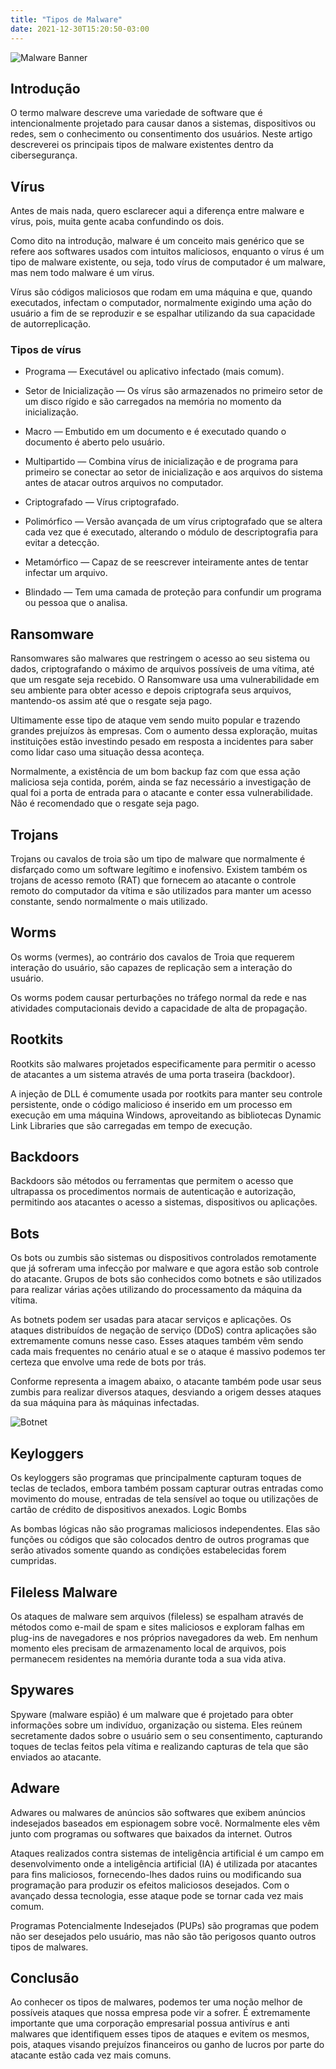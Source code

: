 ```yaml
---
title: "Tipos de Malware"
date: 2021-12-30T15:20:50-03:00
---
```


![Malware Banner](/malwares-types/malware-banner.jpg)

## Introdução

O termo malware descreve uma variedade de software que é intencionalmente projetado para causar danos a sistemas, dispositivos ou redes, sem o conhecimento ou consentimento dos usuários. Neste artigo descreverei os principais tipos de malware existentes dentro da cibersegurança.

## Vírus

Antes de mais nada, quero esclarecer aqui a diferença entre malware e vírus, pois, muita gente acaba confundindo os dois.

Como dito na introdução, malware é um conceito mais genérico que se refere aos softwares usados com intuitos maliciosos, enquanto o vírus é um tipo de malware existente, ou seja, todo vírus de computador é um malware, mas nem todo malware é um vírus.

Vírus são códigos maliciosos que rodam em uma máquina e que, quando executados, infectam o computador, normalmente exigindo uma ação do usuário a fim de se reproduzir e se espalhar utilizando da sua capacidade de autorreplicação.

### Tipos de vírus

* Programa — Executável ou aplicativo infectado (mais comum). 

* Setor de Inicialização — Os vírus são armazenados no primeiro setor de um disco rígido e são carregados na memória no momento da inicialização.  

* Macro — Embutido em um documento e é executado quando o documento é aberto pelo usuário.  

* Multipartido — Combina vírus de inicialização e de programa para primeiro se conectar ao setor de inicialização e aos arquivos do sistema antes de atacar outros arquivos no computador.  

* Criptografado — Vírus criptografado.  

* Polimórfico — Versão avançada de um vírus criptografado que se altera cada vez que é executado, alterando o módulo de descriptografia para evitar a detecção.

* Metamórfico — Capaz de se reescrever inteiramente antes de tentar infectar um arquivo.  

* Blindado — Tem uma camada de proteção para confundir um programa ou pessoa que o analisa.  

## Ransomware

Ransomwares são malwares que restringem o acesso ao seu sistema ou dados, criptografando o máximo de arquivos possíveis de uma vítima, até que um resgate seja recebido. O Ransomware usa uma vulnerabilidade em seu ambiente para obter acesso e depois criptografa seus arquivos, mantendo-os assim até que o resgate seja pago.

Ultimamente esse tipo de ataque vem sendo muito popular e trazendo grandes prejuízos às empresas. Com o aumento dessa exploração, muitas instituições estão investindo pesado em resposta a incidentes para saber como lidar caso uma situação dessa aconteça.

Normalmente, a existência de um bom backup faz com que essa ação maliciosa seja contida, porém, ainda se faz necessário a investigação de qual foi a porta de entrada para o atacante e conter essa vulnerabilidade. Não é recomendado que o resgate seja pago.

## Trojans

Trojans ou cavalos de troia são um tipo de malware que normalmente é disfarçado como um software legítimo e inofensivo. Existem também os trojans de acesso remoto (RAT) que fornecem ao atacante o controle remoto do computador da vítima e são utilizados para manter um acesso constante, sendo normalmente o mais utilizado.

## Worms

Os worms (vermes), ao contrário dos cavalos de Troia que requerem interação do usuário, são capazes de replicação sem a interação do usuário.

Os worms podem causar perturbações no tráfego normal da rede e nas atividades computacionais devido a capacidade de alta de propagação.

## Rootkits

Rootkits são malwares projetados especificamente para permitir o acesso de atacantes a um sistema através de uma porta traseira (backdoor).

A injeção de DLL é comumente usada por rootkits para manter seu controle persistente, onde o código malicioso é inserido em um processo em execução em uma máquina Windows, aproveitando as bibliotecas Dynamic Link Libraries que são carregadas em tempo de execução.

## Backdoors

Backdoors são métodos ou ferramentas que permitem o acesso que ultrapassa os procedimentos normais de autenticação e autorização, permitindo aos atacantes o acesso a sistemas, dispositivos ou aplicações.

## Bots

Os bots ou zumbis são sistemas ou dispositivos controlados remotamente que já sofreram uma infecção por malware e que agora estão sob controle do atacante. Grupos de bots são conhecidos como botnets e são utilizados para realizar várias ações utilizando do processamento da máquina da vítima.

As botnets podem ser usadas para atacar serviços e aplicações. Os ataques distribuídos de negação de serviço (DDoS) contra aplicações são extremamente comuns nesse caso. Esses ataques também vêm sendo cada mais frequentes no cenário atual e se o ataque é massivo podemos ter certeza que envolve uma rede de bots por trás.

Conforme representa a imagem abaixo, o atacante também pode usar seus zumbis para realizar diversos ataques, desviando a origem desses ataques da sua máquina para às máquinas infectadas.

![Botnet](/malwares-types/botnet.png)

## Keyloggers

Os keyloggers são programas que principalmente capturam toques de teclas de teclados, embora também possam capturar outras entradas como movimento do mouse, entradas de tela sensível ao toque ou utilizações de cartão de crédito de dispositivos anexados.
Logic Bombs

As bombas lógicas não são programas maliciosos independentes. Elas são funções ou códigos que são colocados dentro de outros programas que serão ativados somente quando as condições estabelecidas forem cumpridas.

## Fileless Malware

Os ataques de malware sem arquivos (fileless) se espalham através de métodos como e-mail de spam e sites maliciosos e exploram falhas em plug-ins de navegadores e nos próprios navegadores da web. Em nenhum momento eles precisam de armazenamento local de arquivos, pois permanecem residentes na memória durante toda a sua vida ativa.

## Spywares

Spyware (malware espião) é um malware que é projetado para obter informações sobre um indivíduo, organização ou sistema. Eles reúnem secretamente dados sobre o usuário sem o seu consentimento, capturando toques de teclas feitos pela vítima e realizando capturas de tela que são enviados ao atacante.

## Adware

Adwares ou malwares de anúncios são softwares que exibem anúncios indesejados baseados em espionagem sobre você. Normalmente eles vêm junto com programas ou softwares que baixados da internet.
Outros

Ataques realizados contra sistemas de inteligência artificial é um campo em desenvolvimento onde a inteligência artificial (IA) é utilizada por atacantes para fins maliciosos, fornecendo-lhes dados ruins ou modificando sua programação para produzir os efeitos maliciosos desejados. Com o avançado dessa tecnologia, esse ataque pode se tornar cada vez mais comum.

Programas Potencialmente Indesejados (PUPs) são programas que podem não ser desejados pelo usuário, mas não são tão perigosos quanto outros tipos de malwares.

## Conclusão

Ao conhecer os tipos de malwares, podemos ter uma noção melhor de possíveis ataques que nossa empresa pode vir a sofrer. É extremamente importante que uma corporação empresarial possua antivírus e anti malwares que identifiquem esses tipos de ataques e evitem os mesmos, pois, ataques visando prejuízos financeiros ou ganho de lucros por parte do atacante estão cada vez mais comuns.
